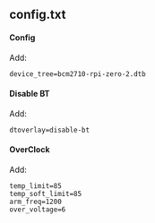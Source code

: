 

## config.txt

#### Config

Add:

```
device_tree=bcm2710-rpi-zero-2.dtb
```

#### Disable BT

Add:

```
dtoverlay=disable-bt
```

#### OverClock

Add:

```
temp_limit=85
temp_soft_limit=85
arm_freq=1200
over_voltage=6
```
